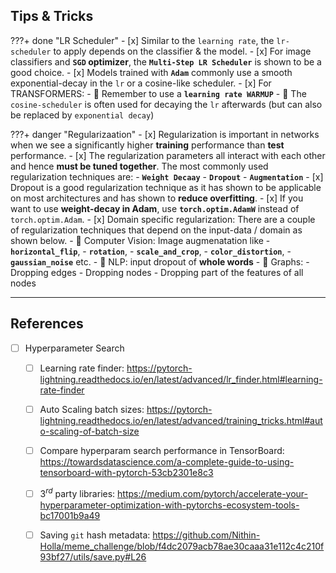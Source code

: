 <!--
---
hide:
    - toc        # Hide table of contents
    - navigation # Hide navigation 
---
-->

## Tips & Tricks

???+ done "LR Scheduler"
    - [x] Similar to the `learning rate`, the `lr-scheduler` to apply depends on the 
            classifier & the model.
    - [x] For image classifiers and **`SGD` optimizer**, the **`Multi-Step LR Scheduler`**
            is shown to be a good choice.
    - [x] Models trained with **`Adam`** commonly use a smooth exponential-decay 
            in the `lr` or a cosine-like scheduler.
    - [x] For TRANSFORMERS:
        - :rotating_light: Remember to use a **`learning rate WARMUP`**
        - :rotating_light: The `cosine-scheduler` is often used for decaying the `lr` 
            afterwards (but can also be replaced by `exponential decay`)

???+ danger "Regularizaation"
    - [x] Regularization is important in networks when we see a significantly higher 
            **training** performance than **test** performance.
    - [x] The regularization parameters all interact with each other and hence 
            **must be tuned together**. The most commonly used regularization techniques are:
        - **`Weight Decaay`**
        - **`Dropout`**
        - **`Augmentation`**
    - [x] Dropout is a good regularization technique as it has shown to be
        applicable on most architectures and has shown to **reduce overfitting**.
    - [x] If you want to use **weight-decay in Adam**, use **`torch.optim.AdamW`** instead of `torch.optim.Adam`.
    - [x] Domain specific regularization: There are a couple of regularization techniques that 
        depend on the input-data / domain as shown below.
        - :rotating_light: Computer Vision: Image augmenatation like 
            - **`horizontal_flip`**, 
            - **`rotation`**, 
            - **`scale_and_crop`**, 
            - **`color_distortion`**, 
            - **`gaussian_noise`** etc.
        - :rotating_light: NLP: input dropout of **whole words**
        - :rotating_light: Graphs: 
            - Dropping edges
            - Dropping nodes
            - Dropping part of the features of all nodes


------------------------------------------------------------------------------
## References
- [ ] Hyperparameter Search
    - [ ] Learning rate finder: 
        https://pytorch-lightning.readthedocs.io/en/latest/advanced/lr_finder.html#learning-rate-finder
    - [ ] Auto Scaling batch sizes: 
        https://pytorch-lightning.readthedocs.io/en/latest/advanced/training_tricks.html#auto-scaling-of-batch-size
    - [ ] Compare hyperparam search performance in TensorBoard: 
        https://towardsdatascience.com/a-complete-guide-to-using-tensorboard-with-pytorch-53cb2301e8c3
    - [ ] $3^{rd}$ party libraries: 
        https://medium.com/pytorch/accelerate-your-hyperparameter-optimization-with-pytorchs-ecosystem-tools-bc17001b9a49
    - [ ] Saving `git` hash metadata: 
        https://github.com/Nithin-Holla/meme_challenge/blob/f4dc2079acb78ae30caaa31e112c4c210f93bf27/utils/save.py#L26

